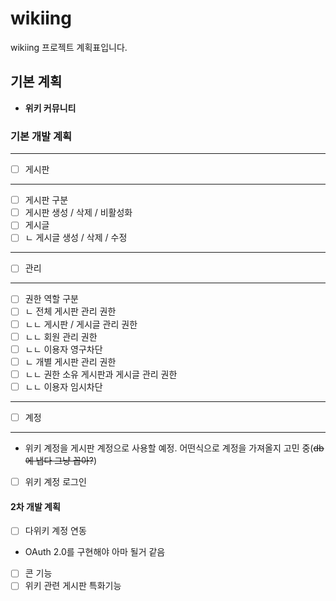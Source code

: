 # wikiing
wikiing 프로젝트 계획표입니다.

## 기본 계획
* **위키 커뮤니티**

### 기본 개발 계획
---
+ [ ] 게시판
---
 * [ ] 게시판 구분
 * [ ] 게시판 생성 / 삭제 / 비활성화
 * [ ] 게시글
  * [ ] ㄴ 게시글 생성 / 삭제 / 수정

---
+ [ ] 관리
---
 * [ ] 권한 역할 구분
  * [ ] ㄴ 전체 게시판 관리 권한
   * [ ] ㄴㄴ 게시판 / 게시글 관리 권한
   * [ ] ㄴㄴ 회원 관리 권한
   * [ ] ㄴㄴ 이용자 영구차단
  * [ ] ㄴ 개별 게시판 관리 권한
   * [ ] ㄴㄴ 권한 소유 게시판과 게시글 관리 권한
   * [ ] ㄴㄴ 이용자 임시차단

---
+ [ ] 계정
---
 * 위키 계정을 게시판 계정으로 사용할 예정. 어떤식으로 계정을 가져올지 고민 중(~~db에 냅다 그냥 꼽아?~~)
 * [ ] 위키 계정 로그인

#### 2차 개발 계획
* [ ] 다위키 계정 연동
 * OAuth 2.0를 구현해야 아마 될거 같음
* [ ] 콘 기능
* [ ] 위키 관련 게시판 특화기능 
